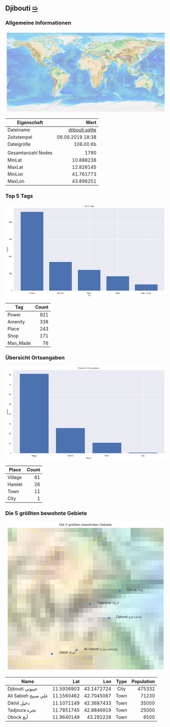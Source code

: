 ## Djibouti [&#10159;](djibouti.sqlite)

### Allgemeine Informationen

![Overview](./Images/djibouti_overview.png)

|Eigenschaft|Wert|
|-|-:|
Dateiname|[djibouti.sqlite](djibouti.sqlite)|
Zeitstempel|09.09.2019 18:38|
Dateigr&ouml;&szlig;e|108.00 Kb|
|||
Gesamtanzahl Nodes|1790|
|MinLat|10.888238|
|MaxLat|12.826145|
|MinLon|41.761773|
|MaxLon|43.896251|

### Top 5 Tags

![Tags](./Images/djibouti_tags.png)

|Tag|Count|
|-|-:|
|Power|921|
|Amenity|338|
|Place|243|
|Shop|171|
|Man_Made|76|

### &Uuml;bersicht Ortsangaben

![Places](./Images/djibouti_places.png)

|Place|Count|
|-|-:|
|Village|81|
|Hamlet|26|
|Town|11|
|City|1|

### Die 5 gr&ouml;&szlig;ten bewohnte Gebiete

![Places](./Images/djibouti_topplaces.png)

|Name|Lat|Lon|Type|Population|
|----|--:|--:|:--:|---------:|
|Djibouti جيبوتي|11.5936903|43.1472724|City|475332|
|Ali Sabieh علي صبيح|11.1560462|42.7045067|Town|71230|
|Dikhil دخيل|11.1071149|42.3687433|Town|35000|
|Tadjoura تجرة|11.7851745|42.8846919|Town|25000|
|Obock أبخ|11.9640149|43.292228|Town|8500|
